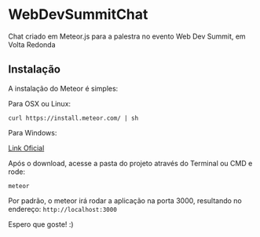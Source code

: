 # WebDevSummitChat
Chat criado em Meteor.js para a palestra no evento Web Dev Summit, em Volta Redonda


## Instalação

A instalação do Meteor é simples:

Para OSX ou Linux:

```
curl https://install.meteor.com/ | sh

```

Para Windows:

[Link Oficial](https://install.meteor.com/windows)

Após o download, acesse a pasta do projeto através do Terminal ou CMD e rode:

```
meteor

```

Por padrão, o meteor irá rodar a aplicação na porta 3000, resultando no endereço: ```http://localhost:3000```

Espero que goste! :)